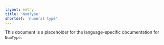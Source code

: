 ```yaml
---
layout: entry
title: 'NumType'
shortdef: 'numeral type'
---
```


This document is a placeholder for the language-specific documentation
for `NumType`.
